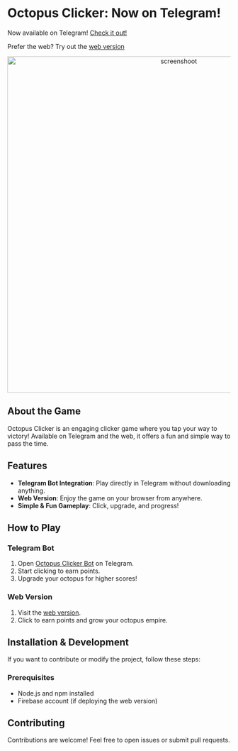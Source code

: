 # Octopus Clicker: Now on Telegram!

Now available on Telegram! [Check it out!](https://t.me/Octopus_clicker_bot)

Prefer the web? Try out the [web version](https://octopusclicker-6be31.web.app)

<p align="center">
  <img width="758" alt="screenshoot" src="https://github.com/user-attachments/assets/d839ed23-591a-46b5-9e1d-abb4a9518768" />
</p>


## About the Game
Octopus Clicker is an engaging clicker game where you tap your way to victory! Available on Telegram and the web, it offers a fun and simple way to pass the time.

## Features
- **Telegram Bot Integration**: Play directly in Telegram without downloading anything.
- **Web Version**: Enjoy the game on your browser from anywhere.
- **Simple & Fun Gameplay**: Click, upgrade, and progress!

## How to Play
### Telegram Bot
1. Open [Octopus Clicker Bot](https://t.me/Octopus_clicker_bot) on Telegram.
2. Start clicking to earn points.
3. Upgrade your octopus for higher scores!

### Web Version
1. Visit the [web version](https://octopusclicker-6be31.web.app).
2. Click to earn points and grow your octopus empire.

## Installation & Development
If you want to contribute or modify the project, follow these steps:

### Prerequisites
- Node.js and npm installed
- Firebase account (if deploying the web version)


## Contributing
Contributions are welcome! Feel free to open issues or submit pull requests.


